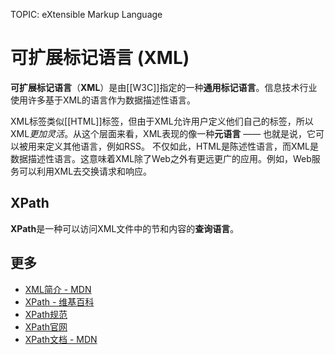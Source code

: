 TOPIC: eXtensible Markup Language

# 可扩展标记语言 (XML)

**可扩展标记语言**（**XML**）是由[[W3C]]指定的一种**通用标记语言**。信息技术行业使用许多基于XML的语言作为数据描述性语言。

XML标签类似[[HTML]]标签，但由于XML允许用户定义他们自己的标签，所以XML*更加灵活*。从这个层面来看，XML表现的像一种**元语言** —— 也就是说，它可以被用来定义其他语言，例如RSS。
不仅如此，HTML是陈述性语言，而XML是数据描述性语言。这意味着XML除了Web之外有更远更广的应用。例如，Web服务可以利用XML去交换请求和响应。

## XPath

**XPath**是一种可以访问XML文件中的节和内容的**查询语言**。

## 更多

- [XML简介 - MDN](https://wiki.developer.mozilla.org/en-US/docs/XML_Introduction)
- [XPath - 维基百科](https://en.wikipedia.org/wiki/XPath)
- [XPath规范](http://www.w3.org/TR/xpath-30/)
- [XPath官网](http://www.w3.org/standards/techs/xpath#w3c_all)
- [XPath文档 - MDN](https://developer.mozilla.org/en-US/docs/Web/XPath)
